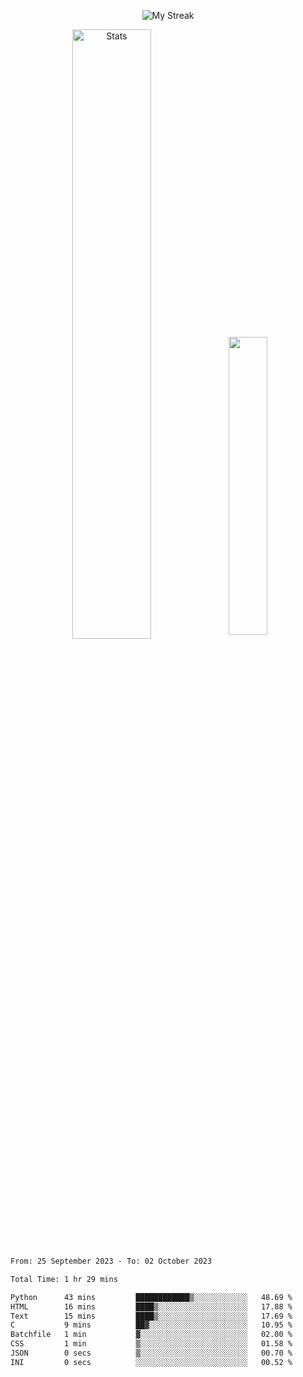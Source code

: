 <p align="center">
<picture>
  <source media="(prefers-color-scheme: dark)" srcset="http://github-readme-streak-stats.herokuapp.com?user=semolik&theme=dark&hide_border=true&background=DD272700">
  <img alt="My Streak" src="http://github-readme-streak-stats.herokuapp.com?user=semolik&hide_border=true">
</picture>
</p>
<div align="center">
  <picture>
    <source media="(prefers-color-scheme: dark)" srcset="https://github-readme-stats.vercel.app/api?username=semolik&show_icons=true&bg_color=DD272700&hide_border=true&theme=dark">
        <img alt="Stats" src="https://github-readme-stats.vercel.app/api?username=semolik&show_icons=true&bg_color=DD272700&hide_border=true" width="50%" >
  </picture>
  <sup>
  <picture>
  <source media="(prefers-color-scheme: dark)" srcset="https://github-readme-stats.vercel.app/api/top-langs/?username=semolik&layout=compact&hide_border=true&bg_color=DD272700&theme=dark">
  <img src="https://github-readme-stats.vercel.app/api/top-langs/?username=semolik&layout=compact&hide_border=true" width="35%" />
  </picture>
  </sup>
</div>
<!--START_SECTION:waka-->

```txt
From: 25 September 2023 - To: 02 October 2023

Total Time: 1 hr 29 mins

Python      43 mins         ████████████▒░░░░░░░░░░░░   48.69 %
HTML        16 mins         ████▒░░░░░░░░░░░░░░░░░░░░   17.88 %
Text        15 mins         ████▒░░░░░░░░░░░░░░░░░░░░   17.69 %
C           9 mins          ██▓░░░░░░░░░░░░░░░░░░░░░░   10.95 %
Batchfile   1 min           ▓░░░░░░░░░░░░░░░░░░░░░░░░   02.00 %
CSS         1 min           ▒░░░░░░░░░░░░░░░░░░░░░░░░   01.58 %
JSON        0 secs          ▒░░░░░░░░░░░░░░░░░░░░░░░░   00.70 %
INI         0 secs          ░░░░░░░░░░░░░░░░░░░░░░░░░   00.52 %
```

<!--END_SECTION:waka-->

